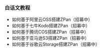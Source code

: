 ### 白话文教程

- 如何基于阿里云OSS搭建ZPan（招募中）
- 如何基于七牛Kodo搭建ZPan（招募中）
- 如何基于腾讯COS搭建ZPan（招募中）
- 如何基于亚马逊S3搭建ZPan（招募中）
- 如何基于谷歌云Storage搭建ZPan（招募中）